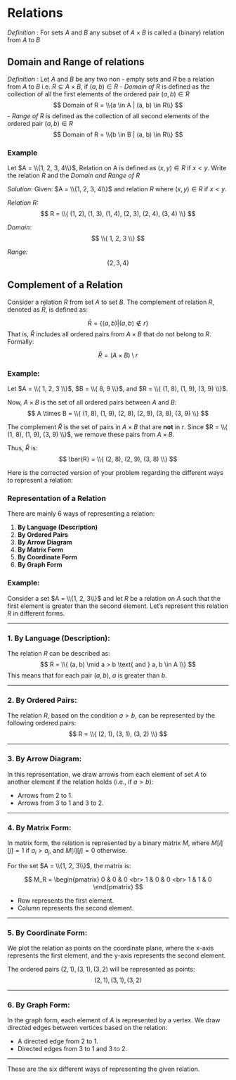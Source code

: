 # Relations

*Definition* :
For sets $A$ and $B$ any subset of $A \times B$ is called a (binary) relation from $A$ to $B$

## Domain and Range of relations
*Definition* :
Let $A$ and $B$ be any two non - empty sets and $R$ be a relation from $A$ to $B$ i.e. $R \subseteq A \times B$, if $(a, b) \in R$
    - *Domain of R* is defined as the collection of all the first elements of the ordered pair $(a, b) \in R$
$$
Domain of R = \\{a \in A | (a, b) \in R\\}
$$
    - *Range of R* is defined as the collection of all second elements of the ordered pair $(a, b) \in R$
$$
Domain of R = \\{b \in B | (a, b) \in R\\}
$$

### Example
Let $A = \\{1, 2, 3, 4\\}$, Relation on A is defined as $(x ,y) \in R$ if $x \lt y$. Write the relation $R$ and the *Domain and Range of R*

*Solution*:
Given: $A = \\{1, 2, 3, 4\\}$ and relation $R$ where $(x, y) \in R$ if $x < y$.

*Relation $R$:*
$$
R = \\{ (1, 2), (1, 3), (1, 4), (2, 3), (2, 4), (3, 4) \\}
$$

*Domain:*
$$
\\{ 1, 2, 3 \\}
$$

*Range:*
$$
\{ 2, 3, 4 \}
$$

## Complement of a Relation

Consider a relation $R$ from set $A$ to set $B$. The complement of relation $R$, denoted as $\bar{R}$,  is defined as:

$$
\bar{R} = \{ (a, b) | (a, b) \notin r \}
$$
That is, $\bar{R}$ includes all ordered pairs from $A \times B$ that do not belong to $R$. Formally:

$$
\bar{R} = (A \times B) \setminus r
$$

### Example:

Let $A = \\{ 1, 2, 3 \\}$, $B = \\{ 8, 9 \\}$, and $R = \\{ (1, 8), (1, 9), (3, 9) \\}$.

Now, $A \times B$ is the set of all ordered pairs between $A$ and $B$:
$$
A \times B = \\{ (1, 8), (1, 9), (2, 8), (2, 9), (3, 8), (3, 9) \\}
$$

The complement $\bar{R}$ is the set of pairs in $A \times B$ that are **not** in $r$. Since $R = \\{ (1, 8), (1, 9), (3, 9) \\}$, we remove these pairs from $A \times B$.

Thus, $\bar{R}$ is:
$$
\bar{R} = \\{ (2, 8), (2, 9), (3, 8) \\}
$$




Here is the corrected version of your problem regarding the different ways to represent a relation:

### Representation of a Relation
There are mainly 6 ways of representing a relation:

1. **By Language (Description)**
2. **By Ordered Pairs**
3. **By Arrow Diagram**
4. **By Matrix Form**
5. **By Coordinate Form**
6. **By Graph Form**

### Example:
Consider a set $A = \\{1, 2, 3\\}$ and let $R$ be a relation on $A$ such that the first element is greater than the second element. Let’s represent this relation $R$ in different forms.

---

### 1. **By Language (Description)**:
The relation $R$ can be described as:
$$
R = \\{ (a, b) \mid a > b \text{ and } a, b \in A \\}
$$
This means that for each pair $(a, b)$, $a$ is greater than $b$.

---

### 2. **By Ordered Pairs**:
The relation $R$, based on the condition $a > b$, can be represented by the following ordered pairs:
$$
R = \\{ (2, 1), (3, 1), (3, 2) \\}
$$

---

### 3. **By Arrow Diagram**:
In this representation, we draw arrows from each element of set $A$ to another element if the relation holds (i.e., if $a > b$):

- Arrows from 2 to 1.
- Arrows from 3 to 1 and 3 to 2.

---

### 4. **By Matrix Form**:
In matrix form, the relation is represented by a binary matrix $M$, where $M[i][j] = 1$ if $a_i > a_j$, and $M[i][j] = 0$ otherwise.

For the set $A = \\{1, 2, 3\\}$, the matrix is:

$$
M_R =
\begin{pmatrix}
0 & 0 & 0 <br>
1 & 0 & 0 <br>
1 & 1 & 0
\end{pmatrix}
$$
- Row represents the first element.
- Column represents the second element.

---

### 5. **By Coordinate Form**:
We plot the relation as points on the coordinate plane, where the x-axis represents the first element, and the y-axis represents the second element.

The ordered pairs $(2, 1), (3, 1), (3, 2)$ will be represented as points:
$$
(2, 1), (3, 1), (3, 2)
$$

---

### 6. **By Graph Form**:
In the graph form, each element of $A$ is represented by a vertex. We draw directed edges between vertices based on the relation:
- A directed edge from 2 to 1.
- Directed edges from 3 to 1 and 3 to 2.

---

These are the six different ways of representing the given relation.

